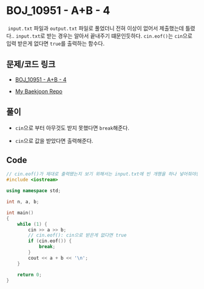 # BOJ_10951 - A+B - 4

&nbsp;`input.txt` 파일과 `output.txt` 파일로 풀었더니 전혀 이상이 없어서 제출했는데 틀렸다.. `input.txt`로 받는 경우는 알아서 끝내주기 떄문인듯하다. `cin.eof()`는 `cin`으로 입력 받은게 없다면 `true`를 출력하는 함수다.

## 문제/코드 링크

- [BOJ_10951 - A+B - 4](https://www.acmicpc.net/problem/10951)

- [My Baekjoon Repo](https://github.com/Meantint/Baekjoon)

## 풀이

- `cin`으로 부터 아무것도 받지 못했다면 `break`해준다.

- `cin`으로 값을 받았다면 출력해준다.

## Code

```cpp
// cin.eof()가 제대로 출력됐는지 보기 위해서는 input.txt에 빈 개행을 하나 넣어줘야한다.
#include <iostream>

using namespace std;

int n, a, b;

int main()
{
    while (1) {
        cin >> a >> b;
        // cin.eof(): cin으로 받은게 없다면 true
        if (cin.eof()) {
            break;
        }
        cout << a + b << '\n';
    }

    return 0;
}
```
